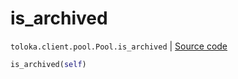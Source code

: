 # is_archived
`toloka.client.pool.Pool.is_archived` | [Source code](https://github.com/Toloka/toloka-kit/blob/v1.2.1/src/client/pool/__init__.py#L254)

```python
is_archived(self)
```

